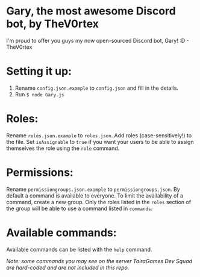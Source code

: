# Gary, the most awesome Discord bot, by TheV0rtex
I'm proud to offer you guys my now open-sourced Discord bot, Gary! :D - TheV0rtex

# Setting it up:

1. Rename `config.json.example` to `config.json` and fill in the details.
2. Run `$ node Gary.js`

# Roles:

Rename `roles.json.example` to `roles.json`. Add roles (case-sensitively!) to the file. Set `isAssignable` to `true` if you want your users to be able to assign themselves the role using the `role` command.

# Permissions:

Rename `permissiongroups.json.example` to `permissiongroups.json`. By default a command is available to everyone. To limit the availability of a command, create a new group. Only the roles listed in the `roles` section of the group will be able to use a command listed in `commands`.

# Available commands:

Available commands can be listed with the `help` command.

*Note: some commands you may see on the server TairaGames Dev Squad are hard-coded and are not included in this repo.*
